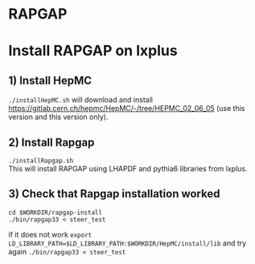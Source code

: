 # RAPGAP

# Install RAPGAP on lxplus

## 1) Install HepMC

```./installHepMC.sh``` will download and install https://gitlab.cern.ch/hepmc/HepMC/-/tree/HEPMC_02_06_05 (use this version and this version only).

## 2) Install Rapgap

```./installRapgap.sh```  
This will install RAPGAP using LHAPDF and pythia6 libraries from lxplus.

## 3) Check that Rapgap installation worked

```
cd $WORKDIR/rapgap-install
./bin/rapgap33 < steer_test
```

if it does not work
```export LD_LIBRARY_PATH=$LD_LIBRARY_PATH:$WORKDIR/HepMC/install/lib```
and try again
```./bin/rapgap33 < steer_test```

